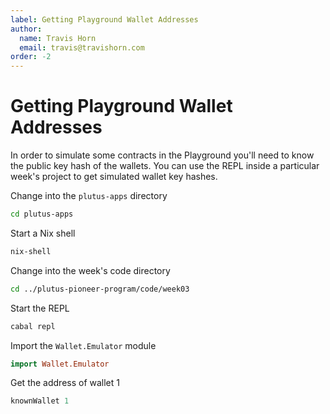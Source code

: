 ```yaml
---
label: Getting Playground Wallet Addresses
author:
  name: Travis Horn
  email: travis@travishorn.com
order: -2
---
```


# Getting Playground Wallet Addresses

In order to simulate some contracts in the Playground you'll need to know the
public key hash of the wallets. You can use the REPL inside a particular week's
project to get simulated wallet key hashes.

Change into the `plutus-apps` directory

```bash
cd plutus-apps
```

Start a Nix shell

```bash
nix-shell
```

Change into the week's code directory

```bash
cd ../plutus-pioneer-program/code/week03
```

Start the REPL

```bash
cabal repl
```

Import the `Wallet.Emulator` module

```haskell
import Wallet.Emulator
```

Get the address of wallet 1

```haskell
knownWallet 1
```
